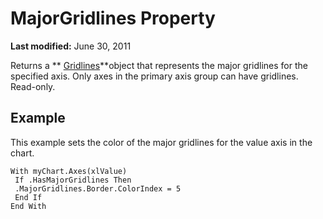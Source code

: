 
# MajorGridlines Property

 **Last modified:** June 30, 2011

Returns a  ** [Gridlines](8879cdea-609f-5994-3fb6-3a9d5fa849b4.md)**object that represents the major gridlines for the specified axis. Only axes in the primary axis group can have gridlines. Read-only.

## Example

This example sets the color of the major gridlines for the value axis in the chart.


```
With myChart.Axes(xlValue) 
 If .HasMajorGridlines Then 
 .MajorGridlines.Border.ColorIndex = 5 
 End If 
End With
```

